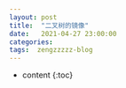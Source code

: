 ```yaml
---
layout: post
title:  "二叉树的镜像"
date:   2021-04-27 23:00:00
categories: 
tags:  zengzzzzz-blog
---
```


* content
{:toc}

  
&nbsp;  
  
&nbsp;  
  
  
&nbsp;  
&nbsp;  
&nbsp;  
&nbsp;  
  
&nbsp;  
&nbsp;  
&nbsp;  
&nbsp;
